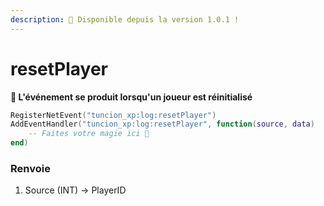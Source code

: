 ```yaml
---
description: 🔧 Disponible depuis la version 1.0.1 !
---
```


# resetPlayer

**📢 L'événement se produit lorsqu'un joueur est réinitialisé**

```lua
RegisterNetEvent("tuncion_xp:log:resetPlayer")
AddEventHandler("tuncion_xp:log:resetPlayer", function(source, data)
    -- Faites votre magie ici 💫
end)
```

### Renvoie

1. Source <span className="color-blue">(INT)</span> <span className="color-orange">-> PlayerID</span>